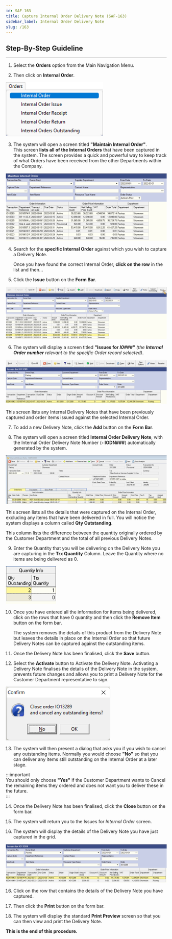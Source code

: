 ```yaml
---
id: SAF-163
title: Capture Internal Order Delivery Note (SAF-163)
sidebar_label: Internal Order Delivery Note
slug: /163
---
```

## Step-By-Step Guideline
___ 

1.  Select the **Orders** option from the Main Navigation Menu.  

2.  Then click on **Internal Order**.  
	
![](../static/img/docs/SAF-163/image01.png)  

3.  The system will open a screen titled **"Maintain Internal Order"**.  
    This screen **lists all of the Internal Orders** that have been captured in the
    system. The screen provides a quick and powerful way to keep track
    of what Orders have been received from the other Departments within the Company.  
	
![](../static/img/docs/SAF-163/image1a.png)  

4.  Search for the **specific Internal Order** against which you wish to
    capture a Delivery Note.  

    Once you have found the correct Internal Order, **click on the row** in the list and then...  

5.  Click the **Issue** button on the **Form Bar**.
	
![](../static/img/docs/SAF-163/image1b.png)  

6.  The system will display a screen titled
    **"Issues for _I0###_"** _(the **Internal Order number** relevant to the specific Order record selected)_.  
    	
![](../static/img/docs/SAF-163/image2.png)  
  
This screen lists any Internal Delivery Notes that have been previously captured and order items issued against the selected Internal Order.

7.  To add a new Delivery Note, click the **Add** button on the **Form Bar**.  

8.  The system will open a screen titled **Internal Order Delivery Note**, with the Internal Order Delivery Note Number (**- IODN###**) automatically generated by the system.  
	
![](../static/img/docs/SAF-163/image4.png)  

This screen lists all the details that were captured on the Internal
    Order, excluding any items that have been delivered in full. You
    will notice the system displays a column called **Qty Outstanding**.  

This column lists the difference between the quantity originally
    ordered by the Customer Department and the total of all previous Delivery
    Notes.

9.  Enter the Quantity that you will be delivering on the Delivery Note
    you are capturing in the **Trx Quantity** Column. Leave the Quantity where
    no items are being delivered as 0.
	
![](../static/img/docs/SAF-163/image5.png)  

10. Once you have entered all the information for items being delivered,
    click on the rows that have 0 quantity and then click the
    **Remove Item** button on the form bar.  
    
    The system removes the details of this product from the Delivery Note but leaves the details in place on the Internal Order so that future Delivery Notes can be captured against the outstanding items.  

11. Once the Delivery Note has been finalised, click the **Save** button.  

12. Select the **Activate** button to Activate the Delivery Note. Activating a Delivery Note finalises the details of the Delivery Note in the system, prevents future changes and allows you to print a Delivery Note for the Customer Department representative to sign.  
	
![](../static/img/docs/SAF-163/image7.png)  

13. The system will then present a dialog that asks you if you wish to
    cancel any outstanding items. Normally you would choose **"No"** so that
    you can deliver any items still outstanding on the Internal Order at a
    later stage.  
    
:::important  
You should only choose **"Yes"** if the Customer Department wants to Cancel the remaining items they ordered and does not want you to deliver these in the future.  
:::

14. Once the Delivery Note has been finalised, click the **Close** button on the form bar.

14. The system will return you to the Issues for _Internal Order_
    screen.

15. The system will display the details of the Delivery Note you have
    just captured in the grid.
	
![](../static/img/docs/SAF-163/image8.png)  

16. Click on the row that contains the details of the Delivery Note you
    have captured.  

17. Then click the **Print** button on the form bar.

18. The system will display the standard **Print Preview** screen so that
    you can then view and print the Delivery Note.

**This is the end of this procedure.**
